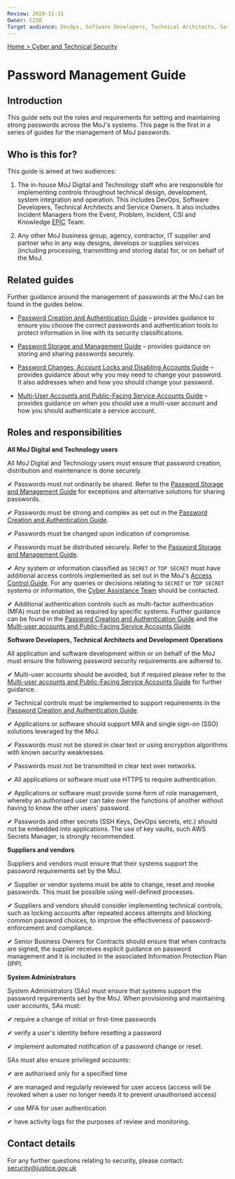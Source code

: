 ```yaml
---
Review: 2020-12-31
Owner: CISO
Target audience: DevOps, Software Developers, Technical Architects, Service Owners
---
```


[Home > Cyber and Technical Security](home-security-policies-guides.md)

# Password Management Guide

## Introduction

This guide sets out the roles and requirements for setting and maintaining strong passwords across the MoJ's systems. This page is the first in a series of guides for the management of MoJ passwords.

## Who is this for?

This guide is aimed at two audiences:

1. The in-house MoJ Digital and Technology staff who are responsible for implementing controls throughout technical design, development, system integration and operation. This includes DevOps, Software Developers, Technical Architects and Service Owners. It also includes Incident Managers from the Event, Problem, Incident, CSI and Knowledge [EPIC](https://peoplefinder.service.gov.uk/teams/epic) Team.

2. Any other MoJ business group, agency, contractor, IT supplier and partner who in any way designs, develops or supplies services (including processing, transmitting and storing data) for, or on behalf of the MoJ.

## Related guides

Further guidance around the management of passwords at the MoJ can be found in the guides below.

* [Password Creation and Authentication Guide](password-creation-and-authentication-guide.md) – provides guidance to ensure you choose the correct passwords and authentication tools to protect information in line with its security classifications.

* [Password Storage and Management Guide](password-storage-and-management-guide.md) – provides guidance on storing and sharing passwords securely.

* [Password Changes, Account Locks and Disabling Accounts Guide](password-changes-account-locks-and-disabling-accounts-guide.md) – provides guidance about why you may need to change your password. It also addresses when and how you should change your password.

* [Multi-User Accounts and Public-Facing Service Accounts Guide](multi-user-accounts-and-public-facing-service-accounts-guide.md) – provides guidance on when you should use a multi-user account and how you should authenticate a service account.

## Roles and responsibilities

**All MoJ Digital and Technology users**

All MoJ Digital and Technology users must ensure that password creation, distribution and maintenance is done securely.

✔ Passwords must not ordinarily be shared. Refer to the [Password Storage and Management Guide](password-storage-and-management-guide.md) for exceptions and alternative solutions for sharing passwords.

✔ Passwords must be strong and complex as set out in the [Password Creation and Authentication Guide](password-creation-and-authentication-guide.md).

✔ Passwords must be changed upon indication of compromise.

✔ Passwords must be distributed securely. Refer to the [Password Storage and Management Guide](password-storage-and-management-guide.md).

✔ Any system or information classified as `SECRET` or `TOP SECRET` must have additional access controls implemented as set out in the MoJ's [Access Control Guide](access-control-guide.md). For any queries or decisions relating to `SECRET` or `TOP SECRET` systems or information, the [Cyber Assistance Team](mailto:CyberConsultancy@digital.justice.gov.uk) should be contacted.

✔ Additional authentication controls such as multi-factor authentication (MFA) must be enabled as required by specific systems. Further guidance can be found in the [Password Creation and Authentication Guide](password-creation-and-authentication-guide.md) and the [Multi-user accounts and Public-Facing Service Accounts Guide](multi-user-accounts-and-public-facing-service-accounts-guide.md).

**Software Developers, Technical Architects and Development Operations**

All application and software development within or on behalf of the MoJ must ensure the following password security requirements are adhered to.

✔ Multi-user accounts should be avoided, but if required please refer to the [Multi-user accounts and Public-Facing Service Accounts Guide](multi-user-accounts-and-public-facing-service-accounts-guid.md/) for further guidance.

✔ Technical controls must be implemented to support requirements in the [Password Creation and Authentication Guide](password-creation-and-authentication-guide.md).

✔ Applications or software should support MFA and single sign-on (SSO) solutions leveraged by the MoJ.

✔ Passwords must not be stored in clear text or using encryption algorithms with known security weaknesses.

✔ Passwords must not be transmitted in clear text over networks.

✔ All applications or software must use HTTPS to require authentication.

✔ Applications or software must provide some form of role management, whereby an authorised user can take over the functions of another without having to know the other users' password.

✔ Passwords and other secrets (SSH Keys, DevOps secrets, etc.) should not be embedded into applications. The use of key vaults, such AWS Secrets Manager, is strongly recommended.

**Suppliers and vendors**

Suppliers and vendors must ensure that their systems support the password requirements set by the MoJ.

✔ Supplier or vendor systems must be able to change, reset and revoke passwords. This must be possible using well-defined processes.

✔ Suppliers and vendors should consider implementing technical controls, such as locking accounts after repeated access attempts and blocking common password choices, to improve the effectiveness of password-enforcement and compliance.

✔ Senior Business Owners for Contracts should ensure that when contracts are signed, the supplier receives explicit guidance on password management and it is included in the associated Information Protection Plan (IPP).

**System Administrators**

System Administrators (SAs) must ensure that systems support the password requirements set by the MoJ. When provisioning and maintaining user accounts, SAs must:

✔ require a change of initial or first-time passwords

✔ verify a user's identity before resetting a password

✔ implement automated notification of a password change or reset.

SAs must also ensure privileged accounts:

✔ are authorised only for a specified time

✔ are managed and regularly reviewed for user access (access will be revoked when a user no longer needs it to prevent unauthorised access)

✔ use MFA for user authentication

✔ have activity logs for the purposes of review and monitoring.

## Contact details

For any further questions relating to security, please contact: [security@justice.gov.uk](mailto:security@justice.gov.uk)
